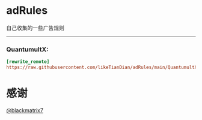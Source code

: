 # adRules

自己收集的一些广告规则

***

### QuantumultX:
```ini
[rewrite_remote]
https://raw.githubusercontent.com/likeTianDian/adRules/main/QuantumultX/startup.qxrewrite
```

# 感谢

[@blackmatrix7](https://www.github.com/blackmatrix7)
